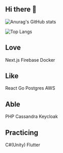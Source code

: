 ## Hi there 👋

![Anurag's GitHub stats](https://github-readme-stats-custom-ten.vercel.app/api?username=hodzilla51&count_private=true)


![Top Langs](https://github-readme-stats-custom-ten.vercel.app/api/top-langs/?username=hodzilla51&layout=compact)

## Love
Next.js
Firebase
Docker

## Like
React
Go
Postgres
AWS

## Able
PHP
Cassandra
Keycloak

## Practicing
C#(Unity)
Flutter



<!--
**hodzilla51/hodzilla51** is a ✨ _special_ ✨ repository because its `README.md` (this file) appears on your GitHub profile.

Here are some ideas to get you started:

- 🔭 I’m currently working on ...
- 🌱 I’m currently learning ...
- 👯 I’m looking to collaborate on ...
- 🤔 I’m looking for help with ...
- 💬 Ask me about ...
- 📫 How to reach me: ...
- 😄 Pronouns: ...
- ⚡ Fun fact: ...
-->
